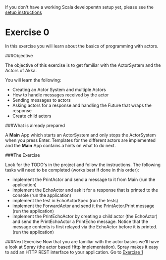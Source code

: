 If you don't have a working Scala developemtn setup yet, please see the [setup instructions](SETUP.md)

Exercise 0
==========

In this exercise you will learn about the basics of programming with actors.

###Objective

The objective of this exercise is to get familiar with the ActorSystem and the Actors of Akka.

You will learn the following:
- Creating an Actor System and multiple Actors
- How to handle messages received by the actor
- Sending messages to actors
- Asking actors for a response and handling the Future that wraps the response
- Create child actors

###What is already prepared

A **Main** App which starts an ActorSystem and only stops the ActorSystem when you press Enter. Templates for the different
actors are implemented and the **Main** App contains a hints on what to do next.

###The Exercise

Look for the TODO's in the project and follow the instructions.
The following tasks will need to be completed (works best if done in this order):

- implement the PrintActor and send a message to it from Main (run the application)
- implement the EchoActor and ask it for a response that is printed to the console (run the application)
- implement the test in EchoActorSpec (run the tests)
- implement the ForwardActor and send it the PrintActor.Print message (run the application)
- implement the PrintEchoActor by creating a child actor (the EchoActor) and send the PrintEchoActor a PrintEcho message.
  Notice that the message contents is first relayed via the EchoActor before it is printed. (run the application)

###Next Exercise
Now that you are familiar with the actor basics we'll have a look at Spray (the actor based Http implementation). Spray makes it
easy to add an HTTP REST interface to your application. Go to [Exercise 1](https://github.com/RayRoestenburg/scala-io-exercise-1)
